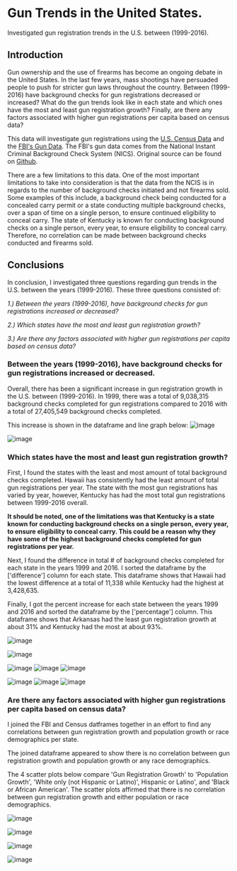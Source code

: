 # Gun Trends in the United States.
Investigated gun registration trends in the U.S. between (1999-2016).
## Introduction

Gun ownership and the use of firearms has become an ongoing debate in the United States. In the last few years, mass shootings have persuaded people to push for stricter gun laws throughout the country. Between (1999-2016) have background checks for gun registrations decreased or increased? What do the gun trends look like in each state and which ones have the most and least gun registration growth? Finally, are there any factors associated with higher gun registrations per capita based on census data? 

This data will investigate gun registrations using the [U.S. Census Data](https://www.google.com/url?q=https://d17h27t6h515a5.cloudfront.net/topher/2017/November/5a0a554c_u.s.-census-data/u.s.-census-data.csv&sa=D&source=editors&ust=1664580025057728&usg=AOvVaw1slpDgPRWt5B4GRqctBk0-) and the [FBI's Gun Data](https://www.google.com/url?q=https://d17h27t6h515a5.cloudfront.net/topher/2017/November/5a0a4db8_gun-data/gun-data.xlsx&sa=D&source=editors&ust=1664580025057165&usg=AOvVaw1wWw7yeP4NA3cv1gmxe_k8). The FBI's gun data comes from the National Instant Criminal Background Check System (NICS). Original source can be found on [Github](https://www.google.com/url?q=https://github.com/BuzzFeedNews/nics-firearm-background-checks/blob/master/README.md&sa=D&source=editors&ust=1664580025055946&usg=AOvVaw3kp7EnqBt_l3Xs7U0FvQ1Z).

There are a few limitations to this data. One of the most important limitations to take into consideration is that the data from the NCIS is in regards to the number of background checks initiated and not firearms sold. Some examples of this include, a background check being conducted for a concealed carry permit or a state conducting multiple background checks, over a span of time on a single person, to ensure continued eligibility to conceal carry. The state of Kentucky is known for conducting background checks on a single person, every year, to ensure eligibility to conceal carry. Therefore, no correlation can be made between background checks conducted and firearms sold.

## Conclusions
In conclusion, I investigated three questions regarding gun trends in the U.S. between the years (1999-2016). These three questions consisted of:

   *1.) Between the years (1999-2016), have background checks for gun registrations increased or decreased?*

   *2.) Which states have the most and least gun registration growth?*

   *3.) Are there any factors associated with higher gun registrations per capita based on census data?*

### Between the years (1999-2016), have background checks for gun registrations increased or decreased.

Overall, there has been a significant increase in gun registration growth in the U.S. between (1999-2016). In 1999, there was a total of 9,038,315 background checks completed for gun registrations compared to 2016 with a total of 27,405,549 background checks completed.

This increase is shown in the dataframe and line graph below:
![image](https://user-images.githubusercontent.com/100544166/197529498-f570b34c-8fd6-4edd-8adb-b61a9011ca41.png)


![image](https://user-images.githubusercontent.com/100544166/197528590-f9ffb44d-3efc-4d9f-a59e-c86be27355f4.png)

### Which states have the most and least gun registration growth?

First, I found the states with the least and most amount of total background checks completed. Hawaii has consistently had the least amount of total gun registrations per year. The state with the most gun registrations has varied by year, however, Kentucky has had the most total gun registrations between 1999-2016 overall.

**It should be noted, one of the limitations was that Kentucky is a state known for conducting background checks on a single person, every year, to ensure eligibility to conceal carry. This could be a reason why they have some of the highest background checks completed for gun registrations per year.**

Next, I found the difference in total # of background checks completed for each state in the years 1999 and 2016. I sorted the dataframe by the ['difference'] column for each state. This dataframe shows that Hawaii had the lowest difference at a total of 11,338 while Kentucky had the highest at 3,428,635.

Finally, I got the percent increase for each state between the years 1999 and 2016 and sorted the dataframe by the ['percentage'] column. This dataframe shows that Arkansas had the least gun registration growth at about 31% and Kentucky had the most at about 93%.

![image](https://user-images.githubusercontent.com/100544166/197529927-55e2752a-8588-4b35-be68-5851e000150d.png)

![image](https://user-images.githubusercontent.com/100544166/197530207-a327cdbe-2f33-449e-ad26-aa7ce27876d4.png)

![image](https://user-images.githubusercontent.com/100544166/197530414-258204da-24af-413c-9828-e7aa17ad60a7.png)
![image](https://user-images.githubusercontent.com/100544166/197530635-914656bd-cf62-4142-bc63-1a751a510f00.png)
![image](https://user-images.githubusercontent.com/100544166/197530724-2ca5f7db-d981-4a6a-82bd-68a86fc7f13f.png)

![image](https://user-images.githubusercontent.com/100544166/197530975-42143b60-3b22-46b5-889f-f829a350e9ef.png)
![image](https://user-images.githubusercontent.com/100544166/197531124-7d458f0c-6b45-483b-b382-8e4c94715093.png)
![image](https://user-images.githubusercontent.com/100544166/197531233-24c91d4d-aae8-45b0-906e-893546f7c988.png)

### Are there any factors associated with higher gun registrations per capita based on census data?

I joined the FBI and Census datframes together in an effort to find any correlations between gun registration growth and population growth or race demographics per state.
 
The joined dataframe appeared to show there is no correlation between gun registration growth and population growth or any race demographics.
 
The 4 scatter plots below compare 'Gun Registration Growth' to 'Population Growth', 'White only (not Hispanic or Latino)', Hispanic or Latino', and 'Black or African American'. The scatter plots affirmed that there is no correlation between gun registration growth and either population or race demographics.

![image](https://user-images.githubusercontent.com/100544166/197531585-7125d14f-1038-4acc-b773-320aaeed43af.png)

![image](https://user-images.githubusercontent.com/100544166/197531630-f29527cd-d04f-4c47-9847-596ccb30b3e3.png)

![image](https://user-images.githubusercontent.com/100544166/197531662-2208ff41-6f70-4e3e-8efc-633d4054cace.png)

![image](https://user-images.githubusercontent.com/100544166/197531700-cd36966a-0b1a-4187-827f-55ebea50260a.png)


